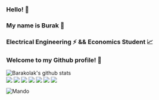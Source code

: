 ### Hello! 👋
### My name is Burak 🔭
### Electrical Engineering ⚡ && Economics Student :chart_with_upwards_trend:
### Welcome to my Github profile! 🌱

<!-- Social Media Accounts -->

<!-- Social Media Accounts Ends -->


![Barakolak's github stats](https://github-readme-stats.vercel.app/api?username=Barakolak)
<br/>
<img align="center" src="https://img.shields.io/badge/<C>-<blue>" >
<img align="center" src="https://img.shields.io/badge/<Python>-<green>" >
<img align="center" src="https://img.shields.io/badge/<Javascript>-<yellow>" >
<img align="center" src="https://img.shields.io/badge/<HTML>-<yellow>" >
<img align="center" src="https://img.shields.io/badge/<CSS>-<yellow>" >
<img align="center" src="https://img.shields.io/badge/<SQL>-<yellow>" >
<img align="center" src="https://img.shields.io/badge/<Arduino>-<yellow>" >

![Mando](https://i.pinimg.com/originals/63/f5/11/63f5114e1e8ffc8e73201cb7af700862.gif)



<!--
**Barakolak/Barakolak** is a ✨ _special_ ✨ repository because its `README.md` (this file) appears on your GitHub profile.

Here are some ideas to get you started:
- 🔭 I’m currently working on ...
- 🌱 I’m currently learning ...
- 👯 I’m looking to collaborate on ...
- 🤔 I’m looking for help with ...
- 💬 Ask me about ...
- 📫 How to reach me: ...
- 😄 Pronouns: ...
- ⚡ Fun fact: ...
-->
